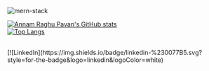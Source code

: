 ![mern-stack](https://user-images.githubusercontent.com/93469725/206485821-f66f36ac-7f1f-4666-962b-73293cf9d542.png)




[![Annam Raghu Pavan's GitHub stats](https://github-readme-stats.vercel.app/api?username=AR-Pavan&theme=synthwave&show_icons=true)](https://github.com/AR-Pavan/github-readme-stats)
<br />
[![Top Langs](https://github-readme-stats.vercel.app/api/top-langs/?username=AR-Pavan&theme=synthwave&layout=compact&show_icons=true)](https://github.com/AR-Pavan/github-readme-stats)

<br />
[![LinkedIn](https://img.shields.io/badge/linkedin-%230077B5.svg?style=for-the-badge&logo=linkedin&logoColor=white)

